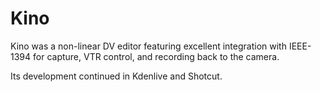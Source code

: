 # Kino

Kino was a non-linear DV editor featuring excellent integration with IEEE-1394 for capture, VTR control, and recording back to the camera.

Its development continued in Kdenlive and Shotcut.
